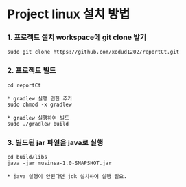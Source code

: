 # Project linux 설치 방법
### 1. 프로젝트 설치 workspace에 git clone 받기
    sudo git clone https://github.com/xodud1202/reportCt.git

### 2. 프로젝트 빌드
    cd reportCt
    
    * gradlew 실행 권한 추가
    sudo chmod -x gradlew

    * gradlew 실행하여 빌드
    sudo ./gradlew build

### 3. 빌드된 jar 파일을 java로 실행
    cd build/libs
    java -jar musinsa-1.0-SNAPSHOT.jar

    * java 실행이 안된다면 jdk 설치하여 실행 필요.